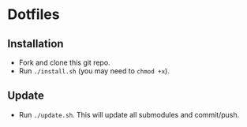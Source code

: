 Dotfiles
========

Installation
------------

* Fork and clone this git repo.
* Run `./install.sh` (you may need to `chmod +x`).

Update
------

* Run `./update.sh`. This will update all submodules and commit/push.
